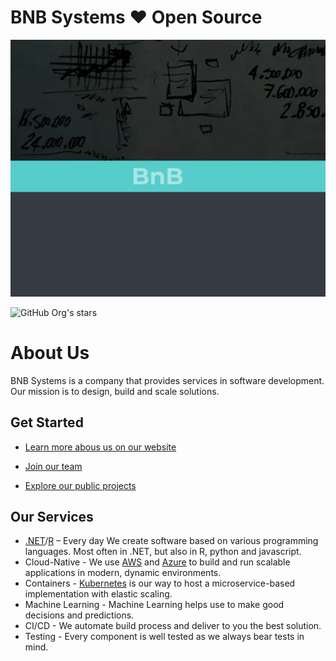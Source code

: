# BNB Systems ♥ Open Source
<p align="center">
  <img src="https://github.com/bnbsystems/.github/blob/master/images/baner.png"/>
</p>

![GitHub Org's stars](https://img.shields.io/github/stars/bnbsystems?style=social) 

# About Us

BNB Systems is a company that provides services in software development. Our mission is to design, build and scale solutions.

## Get Started
* [Learn more abous us on our website](https://bnbsystems.org/)

* [Join our team](https://bnbsystems.org/careers/)

* [Explore our public projects](https://github.com/orgs/bnbsystems/repositories)

## Our Services
* [.NET](https://dotnet.microsoft.com/)/[R](https://www.r-project.org/) – Every day We create software based on various programming languages. Most often in .NET, but also in R, python and javascript.
* Cloud-Native - We use [AWS](https://aws.amazon.com/) and [Azure](https://azure.microsoft.com/) to build and run scalable applications in modern, dynamic environments.
* Containers - [Kubernetes](https://kubernetes.io/) is our way to host a microservice-based implementation with elastic scaling. 
* Machine Learning - Machine Learning helps use to make good decisions and predictions.
* CI/CD - We automate build process and deliver to you the best solution.
* Testing - Every component is well tested as we always bear tests in mind.

